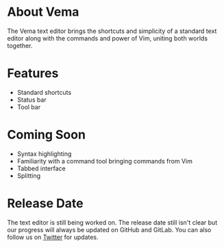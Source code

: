# About Vema

The Vema text editor brings the shortcuts and simplicity of a standard text editor along with the commands and power of Vim, uniting both worlds together.

# Features

* Standard shortcuts
* Status bar
* Tool bar

# Coming Soon

* Syntax highlighting
* Familiarity with a command tool bringing commands from Vim
* Tabbed interface
* Splitting

# Release Date

The text editor is still being worked on. The release date still isn't clear but our progress will always be updated on GitHub and GitLab. You can also follow us on [Twitter](https://twitter.com/vema_editor) for updates.
